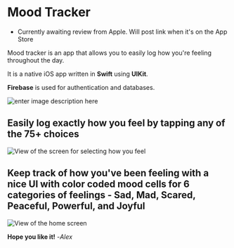 # Mood Tracker

- Currently awaiting review from Apple. Will post link when it's on the App Store

Mood tracker is an app that allows you to easily log how you're feeling throughout the day.

It is a native iOS app written in **Swift** using **UIKit**. 

**Firebase** is used for authentication and databases. 


![enter image description here](http://www.emcassi.com/apps/mood-tracker/screenshots/welcome.PNG)


Easily log exactly how you feel by tapping any of the 75+ choices
-
![View of the screen for selecting how you feel](http://www.emcassi.com/apps/mood-tracker/screenshots/moods.PNG)


Keep track of how you've been feeling with a nice UI with color coded mood cells for 6 categories of feelings - Sad, Mad, Scared, Peaceful, Powerful, and Joyful
-
![View of the home screen](http://www.emcassi.com/apps/mood-tracker/screenshots/week.PNG)

**Hope you like it!**
-*Alex*
